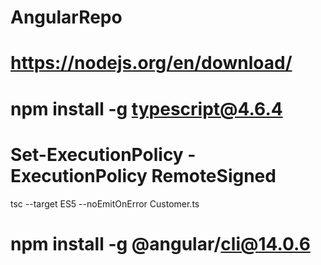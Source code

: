 # AngularRepo

# https://nodejs.org/en/download/

# npm install -g typescript@4.6.4

# Set-ExecutionPolicy -ExecutionPolicy RemoteSigned

 tsc --target ES5 --noEmitOnError Customer.ts

# npm install -g @angular/cli@14.0.6